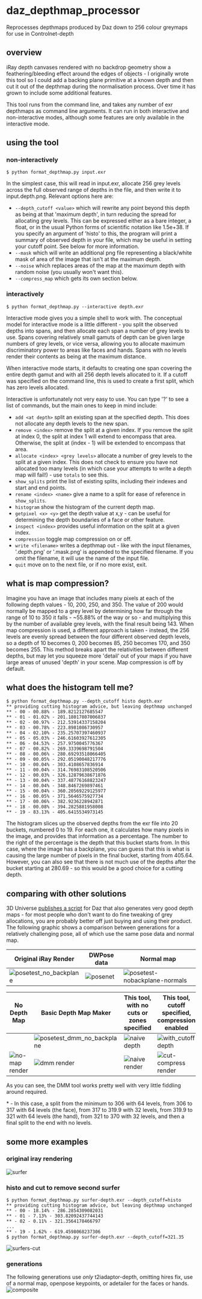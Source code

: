 # daz_depthmap_processor
Reprocesses depthmaps produced by Daz down to 256 colour greymaps for use in Controlnet-depth

## overview
iRay depth canvases rendered with no backdrop geometry show a feathering/bleeding effect around the edges of objects - I originally wrote this tool so I could add a backing plane primitive at a known depth and then cut it out of the depthmap during the normalisation process. Over time it has grown to include some additional features.

This tool runs from the command line, and takes any number of exr depthmaps as command line arguments. It can run in both interactive and non-interactive modes, although some features are only available in the interactive mode.

## using the tool
### non-interactively
```
$ python format_depthmap.py input.exr
```
In the simplest case, this will read in input.exr, allocate 256 grey levels across the full observed range of depths in the file, and then write it to input.depth.png. Relevant options here are:
* `--depth_cutoff <value>` which will rewrite any point beyond this depth as being at that 'maximum depth', in turn reducing the spread for allocating grey levels. This can be expressed either as a bare integer, a float, or in the usual Python forms of scientific notation like 1.5e+38. If you specify an argument of 'histo' to this, the program will print a summary of observed depth in your file, which may be useful in setting your cutoff point.  See below for more information.
* `--mask` which will write an additional png file representing a black/white mask of area of the image that isn't at the maximum depth.
* `--noise` which replaces areas of the map at the maximum depth with random noise (you usually won't want this).
* `--compress_map` which gets its own section below.
### interactively
```
$ python format_depthmap.py --interactive depth.exr
```
Interactive mode gives you a simple shell to work with. The conceptual model for interactive mode is a little different - you split the observed depths into spans, and then allocate each span a number of grey levels to use. Spans covering relatively small gamuts of depth can be given large numbers of grey levels, or vice versa, allowing you to allocate maximum discriminatory power to areas like faces and hands. Spans with no levels render their contents as being at the maximum distance.

When interactive mode starts, it defaults to creating one span covering the entire depth gamut and with all 256 depth levels allocated to it. If a cutoff was specified on the command line, this is used to create a first split, which has zero levels allocated.

Interactive is unfortunately not very easy to use. You can type '?' to see a list of commands, but the main ones to keep in mind include:
* `add <at depth>` split an existing span at the specified depth. This does not allocate any depth levels to the new span.
* `remove <index>` remove the split at a given index. If you remove the split at index 0, the split at index 1 will extend to encompass that area. Otherwise, the split at (index - 1) will be extended to encompass that area.
* `allocate <index> <grey levels>` allocate a number of grey levels to the split at a given index. This does not check to ensure you have not allocated too many levels (in which case your attempts to write a depth map will fail!) - use `totals` to see this.
* `show_splits` print the list of existing splits, including their indexes and start and end points.
* `rename <index> <name>` give a name to a split for ease of reference in `show_splits`.
* `histogram` show the histogram of the current depth map.
* `getpixel <x> <y>` get the depth value at x,y - can be useful for determining the depth boundaries of a face or other feature.
* `inspect <index>` provides useful information on the split at a given index.
* `compression` toggle map compression on or off.
* `write <filename>` writes a depthmap out - like with the input filenames, '.depth.png' or '.mask.png' is appended to the specified filename. If you omit the filename, it will use the name of the input file.
* `quit` move on to the next file, or if no more exist, exit.

## what is map compression?
Imagine you have an image that includes many pixels at each of the following depth values - 10, 200, 250, and 350. The value of 200 would normally be mapped to a grey level by determining how far through the range of 10 to 350 it falls - ~55.88% of the way or so - and multiplying this by the number of available grey levels, with the final result being 143. When map compression is used, a different approach is taken - instead, the 256 levels are evenly spread between the four different observed depth levels, so a depth of 10 becomes 0, 200 becomes 85, 250 becomes 170, and 350 becomes 255. This method breaks apart the relativities between different depths, but may let you squeeze more 'detail' out of your maps if you have large areas of unused 'depth' in your scene. Map compression is off by default.

## what does the histogram tell me?
```
$ python format_depthmap.py --depth_cutoff histo depth.exr
** providing cutting histogram advice, but leaving depthmap unchanged
** - 00 - 00.88% - 189.8212127685547
** - 01 - 01.02% - 201.18017807006837
** - 02 - 00.97% - 212.53914337158204
** - 03 - 00.78% - 223.8981086730957
** - 04 - 02.10% - 235.25707397460937
** - 05 - 05.03% - 246.61603927612305
** - 06 - 04.53% - 257.9750045776367
** - 07 - 00.82% - 269.3339698791504
** - 08 - 00.06% - 280.69293518066405
** - 09 - 00.05% - 292.05190048217776
** - 10 - 00.04% - 303.4108657836914
** - 11 - 00.04% - 314.76983108520506
** - 12 - 00.03% - 326.12879638671876
** - 13 - 00.04% - 337.48776168823247
** - 14 - 00.04% - 348.8467269897461
** - 15 - 00.04% - 360.20569229125977
** - 16 - 00.05% - 371.5646575927734
** - 17 - 00.06% - 382.9236228942871
** - 18 - 00.08% - 394.2825881958008
** - 19 - 83.13% - 405.6415534973145
```
The histogram slices up the observed depths from the exr file into 20 buckets, numbered 0 to 19. For each one, it calculates how many pixels in the image, and provides that information as a percentage. The number to the right of the percentage is the depth that this bucket starts from. In this case, where the image has a backplane, you can guess that this is what is causing the large number of pixels in the final bucket, starting from 405.64. However, you can also see that there is not much use of the depths after the bucket starting at 280.69 - so this would be a good choice for a cutting depth.

## comparing with other solutions
3D Universe [publishes a script](https://www.daz3d.com/basic-depth-map-maker-for-daz-studio) for Daz that also generates very good depth maps - for most people who don't want to do fine tweaking of grey allocations, you are probably better off just buying and using their product. The following graphic shows a comparison between generations for a relatively challenging pose, all of which use the same pose data and normal map.

|Original iRay Render|DWPose data|Normal map|
|-|-|-|
|![posetest_no_backplane](https://github.com/curiousjp/daz_depthmap_processor/assets/48515264/6c82e183-c6c7-4005-993c-f38054ce58b2)|![posenet](https://github.com/curiousjp/daz_depthmap_processor/assets/48515264/44ef0655-bb53-4278-b172-4e15a4e7ada7)|![posetest-nobackplane-normals](https://github.com/curiousjp/daz_depthmap_processor/assets/48515264/af0f0535-41e7-4799-bf34-cb5f99f0abf6)|

|No Depth Map|Basic Depth Map Maker|This tool, with no cuts or zones specified|This tool, cutoff specified, compression enabled|This tool, manually-specified depth zones\*|
|-|-|-|-|-|
||![posetest_dmm_no_backplane](https://github.com/curiousjp/daz_depthmap_processor/assets/48515264/57d1b358-bfb6-46ce-85f2-4ca42ece9c94)|![naive depth](https://github.com/curiousjp/daz_depthmap_processor/assets/48515264/da707cd9-e022-44c9-ae75-3b5c12aba8b7)|![with_cutoff depth](https://github.com/curiousjp/daz_depthmap_processor/assets/48515264/17c99ddc-9b50-471b-85cd-17a9dbe992e4)|![balancer depth](https://github.com/curiousjp/daz_depthmap_processor/assets/48515264/06d800ff-6913-4b20-b3b8-44f46d5ef36d)|
|![no-map render](https://github.com/curiousjp/daz_depthmap_processor/assets/48515264/60e27d20-28d3-423f-a647-dd8a987b4893)|![dmm render](https://github.com/curiousjp/daz_depthmap_processor/assets/48515264/7e593e8a-8929-4e4b-8a64-f3f375749cd6)|![naive render](https://github.com/curiousjp/daz_depthmap_processor/assets/48515264/115389b1-39cb-4e9a-9b62-e7711e611697)|![cut-compress render](https://github.com/curiousjp/daz_depthmap_processor/assets/48515264/698a5e9e-0110-4e68-8824-e0feed43bcc8)|![balancer render](https://github.com/curiousjp/daz_depthmap_processor/assets/48515264/afe5c6a9-5291-4713-8ba2-2a96c7345d8e)|

As you can see, the DMM tool works pretty well with very little fiddling around required.

\* - In this case, a split from the minimum to 306 with 64 levels, from 306 to 317 with 64 levels (the face), from 317 to 319.9 with 32 levels, from 319.9 to 321 with 64 levels (the hand), from 321 to 370 with 32 levels, and then a final split to the end with no levels.

## some more examples
### original iray rendering
![surfer](https://github.com/curiousjp/daz_depthmap_processor/assets/48515264/3ced6491-47b6-494f-a5ed-1b5565a47e3e)
### histo and cut to remove second surfer
```
$ python format_depthmap.py surfer-depth.exr --depth_cutoff=histo
** providing cutting histogram advice, but leaving depthmap unchanged
** - 00 - 18.14% - 286.2854309082031
** - 01 - 7.13% - 303.82092437744143
** - 02 - 0.11% - 321.3564178466797
...
** - 19 - 1.62% - 619.4598068237306
$ python format_depthmap.py surfer-depth.exr --depth_cutoff=321.35
```
![surfers-cut](https://github.com/curiousjp/daz_depthmap_processor/assets/48515264/30c8b42b-c447-4699-9080-7bd81c90a82c)
### generations
The following generations use _only_ t2iadaptor-depth, omitting hires fix, use of a normal map, openpose keypoints, or adetailer for the faces or hands.
![composite](https://github.com/curiousjp/daz_depthmap_processor/assets/48515264/c26b802a-891a-4edf-9a86-b16bba4e1924)
